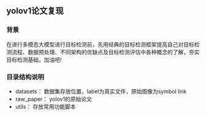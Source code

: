## yolov1论文复现

### 背景

在进行多模态大模型进行目标检测前，先用经典的目标检测框架提高自己对目标检测流程、数据预处理、不同架构的优缺点及目标检测评估中各种概念的了解，夯实目标检测基础，加油吧!

### 目录结构说明

- datasets： 数据集存放位置，label为真实文件，原始图像为symbol link
- raw_paper： yolov1的原始论文
- utils： 存放常用功能脚本
